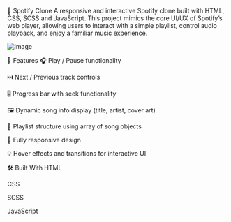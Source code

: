 🎵 Spotify Clone
A responsive and interactive Spotify clone built with HTML, CSS, SCSS and JavaScript. This project mimics the core UI/UX of Spotify’s web player, allowing users to interact with a simple playlist, control audio playback, and enjoy a familiar music experience.

![Image](https://github.com/user-attachments/assets/0ba94ed1-55ae-4beb-ac2d-7a205d9472f8)

🚀 Features
🎧 Play / Pause functionality

⏭️ Next / Previous track controls

🎚️ Progress bar with seek functionality

🖼️ Dynamic song info display (title, artist, cover art)

🎵 Playlist structure using array of song objects

📱 Fully responsive design

💡 Hover effects and transitions for interactive UI

🛠️ Built With
HTML

CSS

SCSS

JavaScript 

